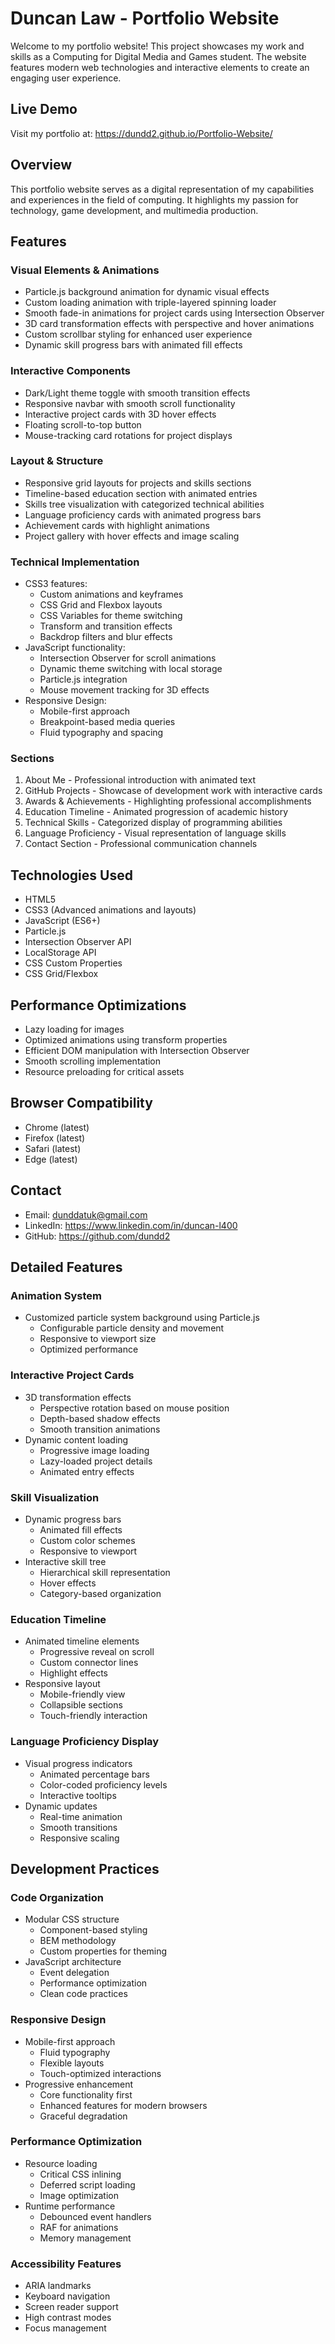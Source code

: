 # Duncan Law - Portfolio Website

Welcome to my portfolio website! This project showcases my work and skills as a Computing for Digital Media and Games student. The website features modern web technologies and interactive elements to create an engaging user experience.

## Live Demo
Visit my portfolio at: https://dundd2.github.io/Portfolio-Website/

## Overview

This portfolio website serves as a digital representation of my capabilities and experiences in the field of computing. It highlights my passion for technology, game development, and multimedia production.

## Features

### Visual Elements & Animations
- Particle.js background animation for dynamic visual effects
- Custom loading animation with triple-layered spinning loader
- Smooth fade-in animations for project cards using Intersection Observer
- 3D card transformation effects with perspective and hover animations
- Custom scrollbar styling for enhanced user experience
- Dynamic skill progress bars with animated fill effects

### Interactive Components
- Dark/Light theme toggle with smooth transition effects
- Responsive navbar with smooth scroll functionality
- Interactive project cards with 3D hover effects
- Floating scroll-to-top button
- Mouse-tracking card rotations for project displays

### Layout & Structure
- Responsive grid layouts for projects and skills sections
- Timeline-based education section with animated entries
- Skills tree visualization with categorized technical abilities
- Language proficiency cards with animated progress bars
- Achievement cards with highlight animations
- Project gallery with hover effects and image scaling

### Technical Implementation
- CSS3 features:
  - Custom animations and keyframes
  - CSS Grid and Flexbox layouts
  - CSS Variables for theme switching
  - Transform and transition effects
  - Backdrop filters and blur effects
- JavaScript functionality:
  - Intersection Observer for scroll animations
  - Dynamic theme switching with local storage
  - Particle.js integration
  - Mouse movement tracking for 3D effects
- Responsive Design:
  - Mobile-first approach
  - Breakpoint-based media queries
  - Fluid typography and spacing

### Sections
1. About Me - Professional introduction with animated text
2. GitHub Projects - Showcase of development work with interactive cards
3. Awards & Achievements - Highlighting professional accomplishments
4. Education Timeline - Animated progression of academic history
5. Technical Skills - Categorized display of programming abilities
6. Language Proficiency - Visual representation of language skills
7. Contact Section - Professional communication channels

## Technologies Used
- HTML5
- CSS3 (Advanced animations and layouts)
- JavaScript (ES6+)
- Particle.js
- Intersection Observer API
- LocalStorage API
- CSS Custom Properties
- CSS Grid/Flexbox

## Performance Optimizations
- Lazy loading for images
- Optimized animations using transform properties
- Efficient DOM manipulation with Intersection Observer
- Smooth scrolling implementation
- Resource preloading for critical assets

## Browser Compatibility
- Chrome (latest)
- Firefox (latest)
- Safari (latest)
- Edge (latest)

## Contact
- Email: dunddatuk@gmail.com
- LinkedIn: https://www.linkedin.com/in/duncan-l400
- GitHub: https://github.com/dundd2

## Detailed Features

### Animation System
- Customized particle system background using Particle.js
  - Configurable particle density and movement
  - Responsive to viewport size
  - Optimized performance

### Interactive Project Cards
- 3D transformation effects
  - Perspective rotation based on mouse position
  - Depth-based shadow effects
  - Smooth transition animations
- Dynamic content loading
  - Progressive image loading
  - Lazy-loaded project details
  - Animated entry effects

### Skill Visualization
- Dynamic progress bars
  - Animated fill effects
  - Custom color schemes
  - Responsive to viewport
- Interactive skill tree
  - Hierarchical skill representation
  - Hover effects
  - Category-based organization

### Education Timeline
- Animated timeline elements
  - Progressive reveal on scroll
  - Custom connector lines
  - Highlight effects
- Responsive layout
  - Mobile-friendly view
  - Collapsible sections
  - Touch-friendly interaction

### Language Proficiency Display
- Visual progress indicators
  - Animated percentage bars
  - Color-coded proficiency levels
  - Interactive tooltips
- Dynamic updates
  - Real-time animation
  - Smooth transitions
  - Responsive scaling

## Development Practices

### Code Organization
- Modular CSS structure
  - Component-based styling
  - BEM methodology
  - Custom properties for theming
- JavaScript architecture
  - Event delegation
  - Performance optimization
  - Clean code practices

### Responsive Design
- Mobile-first approach
  - Fluid typography
  - Flexible layouts
  - Touch-optimized interactions
- Progressive enhancement
  - Core functionality first
  - Enhanced features for modern browsers
  - Graceful degradation

### Performance Optimization
- Resource loading
  - Critical CSS inlining
  - Deferred script loading
  - Image optimization
- Runtime performance
  - Debounced event handlers
  - RAF for animations
  - Memory management

### Accessibility Features
- ARIA landmarks
- Keyboard navigation
- Screen reader support
- High contrast modes
- Focus management
